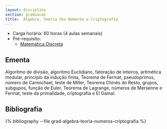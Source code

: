 ```yaml
---
layout: disciplina
section: graduacao
title:  Álgebra, Teoria dos Números e Criptografia 
---
```


- Carga horária: 60 horas (4 aulas semanais)
- Pré-requisito: 
    - [Matemática Discreta](matematica-discreta.html)

## Ementa 

Algoritmo de divisão, algoritmo Euclidiano, fatoração de
inteiros, aritmética modular, princípio da indução finita, Teorema de
Fermat, pseudoprimos, número de Carmichael, teste de Miller, Teorema
Chinês do Resto, grupos, subgupos, função de Euler, Teorema de
Lagrange, números de Mersenne e Fermat, teste da primalidade,
criptografia e El Gamal. 

## Bibliografia

{% bibliography --file grad-algebra-teoria-numeros-criptografia %}
